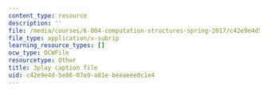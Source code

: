 ```yaml
---
content_type: resource
description: ''
file: /media/courses/6-004-computation-structures-spring-2017/c42e9e4d5e8607a9a81ebeeaeee0c1e4_R7U0Xezxo_0.srt
file_type: application/x-subrip
learning_resource_types: []
ocw_type: OCWFile
resourcetype: Other
title: 3play caption file
uid: c42e9e4d-5e86-07a9-a81e-beeaeee0c1e4
---
```

